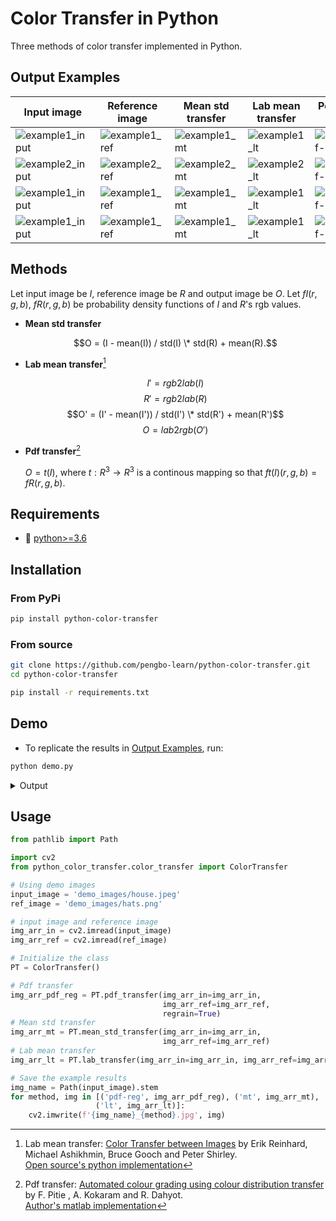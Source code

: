 # Color Transfer in Python

Three methods of color transfer implemented in Python.


## Output Examples

| Input image  | Reference image  | Mean std transfer | Lab mean transfer | Pdf transfer + Regrain |
|--------------|------------|-------------------|-------------------|------------------------|
| ![example1_input](https://i.imgur.com/slFs7uz.jpeg) | ![example1_ref](https://i.imgur.com/CbcmZcW.png) | ![example1_mt](https://i.imgur.com/6NW8cgf.jpeg)         | ![example1_lt](https://i.imgur.com/M9iBNdJ.jpeg)         | ![example1_pdf-reg](https://i.imgur.com/4RUpleJ.jpeg)             |
| ![example2_input](https://i.imgur.com/3f92VzO.jpeg) | ![example2_ref](https://i.imgur.com/FE6fSiG.jpeg) | ![example2_mt](https://i.imgur.com/ssmM63F.jpeg)         | ![example2_lt](https://i.imgur.com/KXrFWbh.jpeg)         | ![example2_pdf-reg](https://i.imgur.com/MrslCTI.jpeg)             |
| ![example1_input](https://i.imgur.com/PHtfrPk.png) | ![example1_ref](https://i.imgur.com/LULa5k0.png) | ![example1_mt](https://i.imgur.com/RAYarUL.jpeg)         | ![example1_lt](https://i.imgur.com/ueoePsi.jpeg)         | ![example1_pdf-reg](https://i.imgur.com/rYHJW47.jpeg)             |
| ![example1_input](https://i.imgur.com/xCFLWda.png) | ![example1_ref](https://i.imgur.com/HZsiqyQ.jpeg) | ![example1_mt](https://i.imgur.com/jxeidOD.jpeg)         | ![example1_lt](https://i.imgur.com/GIUz83F.jpeg)         | ![example1_pdf-reg](https://i.imgur.com/faqeIdT.jpeg)             |

## Methods

Let input image be $I$, reference image be $R$ and output image be $O$.
Let $f{I}(r, g, b)$, $f{R}(r, g, b)$ be probability density functions of $I$ and $R$'s rgb values. 

- **Mean std transfer**

    $$O = (I - mean(I)) / std(I) \* std(R) + mean(R).$$

- **Lab mean transfer**[^1]

    $$I' = rgb2lab(I)$$
    $$R' = rgb2lab(R)$$
    $$O' = (I' - mean(I')) / std(I') \* std(R') + mean(R')$$
    $$O = lab2rgb(O')$$

- **Pdf transfer**[^2]

    $O = t(I)$, where $t: R^3\rightarrow R^3$ is a continous mapping so that $f{t(I)}(r, g, b) = f{R}(r, g, b)$. 


## Requirements
- 🐍 [python>=3.6](https://www.python.org/downloads/)


## Installation

### From PyPi

```bash
pip install python-color-transfer
```

### From source

```bash
git clone https://github.com/pengbo-learn/python-color-transfer.git
cd python-color-transfer

pip install -r requirements.txt
```

## Demo

- To replicate the results in [Output Examples](<#output-examples> "Output Examples"), run:

```bash
python demo.py 
```

<details>
  <summary>Output</summary>

```
demo_images/house.jpeg: 512x768x3
demo_images/hats.png: 512x768x3
Pdf transfer time: 1.47s
Regrain time: 1.16s
Mean std transfer time: 0.09s
Lab Mean std transfer time: 0.09s
Saved to demo_images/house_display.png

demo_images/fallingwater.png: 727x483x3
demo_images/autumn.jpg: 727x1000x3
Pdf transfer time: 1.87s
Regrain time: 0.87s
Mean std transfer time: 0.12s
Lab Mean std transfer time: 0.11s
Saved to demo_images/fallingwater_display.png

demo_images/tower.jpeg: 743x1280x3
demo_images/sunset.jpg: 743x1114x3
Pdf transfer time: 2.95s
Regrain time: 2.83s
Mean std transfer time: 0.23s
Lab Mean std transfer time: 0.21s
Saved to demo_images/tower_display.png
  
demo_images/scotland_house.png: 361x481x3
demo_images/scotland_plain.png: 361x481x3
Pdf transfer time: 0.67s
Regrain time: 0.49s
Mean std transfer time: 0.04s
Lab Mean std transfer time: 0.22s
Saved to demo_images/scotland_display.png
```

</details>


## Usage

```python
from pathlib import Path

import cv2
from python_color_transfer.color_transfer import ColorTransfer

# Using demo images
input_image = 'demo_images/house.jpeg'
ref_image = 'demo_images/hats.png'

# input image and reference image
img_arr_in = cv2.imread(input_image)
img_arr_ref = cv2.imread(ref_image)

# Initialize the class
PT = ColorTransfer()

# Pdf transfer
img_arr_pdf_reg = PT.pdf_transfer(img_arr_in=img_arr_in,
                                  img_arr_ref=img_arr_ref,
                                  regrain=True)
# Mean std transfer
img_arr_mt = PT.mean_std_transfer(img_arr_in=img_arr_in,
                                  img_arr_ref=img_arr_ref)
# Lab mean transfer
img_arr_lt = PT.lab_transfer(img_arr_in=img_arr_in, img_arr_ref=img_arr_ref)

# Save the example results
img_name = Path(input_image).stem
for method, img in [('pdf-reg', img_arr_pdf_reg), ('mt', img_arr_mt),
                   ('lt', img_arr_lt)]:
    cv2.imwrite(f'{img_name}_{method}.jpg', img)
```


[^1]: Lab mean transfer: [Color Transfer between Images](https://www.cs.tau.ac.il/~turkel/imagepapers/ColorTransfer.pdf) by Erik Reinhard, Michael Ashikhmin, Bruce Gooch and Peter Shirley.\
    [Open source's python implementation](https://github.com/chia56028/Color-Transfer-between-Images)

[^2]: Pdf transfer: [Automated colour grading using colour distribution transfer](http://citeseerx.ist.psu.edu/viewdoc/download?doi=10.1.1.458.7694&rep=rep1&type=pdf) by F. Pitie , A. Kokaram and R. Dahyot.\
    [Author's matlab implementation](https://github.com/frcs/colour-transfer)
